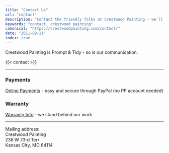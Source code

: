 ```yaml
---
title: "Contact Us"
url: "contact"
description: "Contact the friendly folks at Crestwood Painting - we'll get right back to you. Or call us: 816-805-4515"
keywords: "contact, crestwood painting"
canonical: "https://crestwoodpainting.com/contact/"
date: "2011-09-21"
index: true
---
```


Crestwood Painting is Prompt & Tidy - so is our communication.

{{< contact >}}  
___

### Payments

[Online Payments](/payments/) - easy and secure through PayPal (no PP account needed)

### Warranty

[Warranty Info](/warranty/) - we stand behind our work
___
Mailing address:\
Crestwood Painting\
236 W 73rd Terr\
Kansas City, MO 64114
